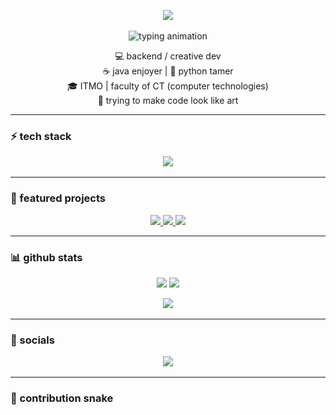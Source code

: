 <!-- ====== NEON HEADER ====== -->
<p align="center">
  <img src="https://capsule-render.vercel.app/api?type=waving&height=200&color=0:00F5D4,50:00D1FF,100:7C3AED&text=⚡%20CTkiller%20⚡&fontAlign=50&fontAlignY=35&fontColor=FFFFFF&desc=java%20%7C%20python%20%7C%20itmo%20kt&descAlignY=60" />
</p>

<!-- ====== NEON TYPING ====== -->
<p align="center">
  <img src="https://readme-typing-svg.herokuapp.com?font=Fira+Code&weight=600&size=26&duration=3000&pause=700&color=00F5D4&center=true&vCenter=true&width=750&lines=creating+chaos+in+java;training+AI+to+behave;studying+at+ITMO+KT;debugging+since+the+dawn+of+code" alt="typing animation" />
</p>

<!-- ====== ABOUT ====== -->
<p align="center">
  💻 backend / creative dev<br/>
  ☕ java enjoyer | 🐍 python tamer<br/>
  🎓 ITMO | faculty of CT (computer technologies)<br/>
  🧠 trying to make code look like art
</p>

---

### ⚡ tech stack
<p align="center">
  <img src="https://skillicons.dev/icons?i=java,python,spring,maven,gradle,docker,git,linux,vscode,idea&theme=light" />
</p>

---

### 🚀 featured projects
<p align="center">
  <a href="https://github.com/Bogdan1232-ad/neon-logger">
    <img src="https://img.shields.io/badge/neon%20logger-%2300F5D4.svg?style=for-the-badge&logo=java&logoColor=black" />
  </a>
  <a href="https://github.com/Bogdan1232-ad/ai-agent-lab">
    <img src="https://img.shields.io/badge/ai%20agent%20lab-%2300D1FF.svg?style=for-the-badge&logo=python&logoColor=black" />
  </a>
  <a href="https://github.com/Bogdan1232-ad/kt-itmo-tools">
    <img src="https://img.shields.io/badge/itmo%20tools-%237C3AED.svg?style=for-the-badge&logo=gradle&logoColor=white" />
  </a>
</p>

---

### 📊 github stats
<div align="center">
  <img height="165" src="https://github-readme-stats.vercel.app/api?username=Bogdan1232-ad&show_icons=true&theme=tokyonight&hide_border=true&count_private=true" />
  <img height="165" src="https://github-readme-streak-stats.herokuapp.com/?user=Bogdan1232-ad&theme=tokyonight&hide_border=true" />
</div>

<p align="center">
  <img height="160" src="https://github-readme-stats.vercel.app/api/top-langs/?username=Bogdan1232-ad&layout=compact&theme=tokyonight&hide_border=true" />
</p>

---

### 🧩 socials
<p align="center">
  <a href="https://t.me/BigBoyTing">
    <img src="https://img.shields.io/badge/Telegram-00D1FF?style=for-the-badge&logo=telegram&logoColor=white" />
  </a>
</p>

---

### 🐍 contribution snake
<p align="center">
  <img src="https://raw.githubusercontent.com/Bogdan1232-ad/Bogdan1232-ad/output/snake.svg" alt="snake
